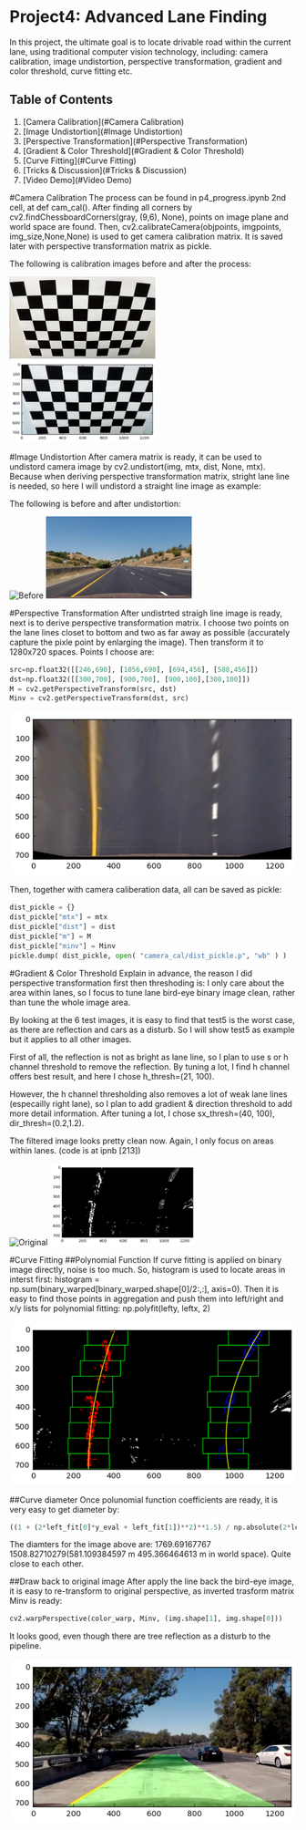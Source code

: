 # Project4: Advanced Lane Finding

In this project, the ultimate goal is to locate drivable road within the current lane, using traditional computer vision technology, including: camera calibration, image undistortion, perspective transformation, gradient and color threshold, curve fitting etc.


## Table of Contents

1. [Camera Calibration](#Camera Calibration)
1. [Image Undistortion](#Image Undistortion)
1. [Perspective Transformation](#Perspective Transformation)
1. [Gradient & Color Threshold](#Gradient & Color Threshold)
1. [Curve Fitting](#Curve Fitting)
1. [Tricks & Discussion](#Tricks & Discussion)
1. [Video Demo](#Video Demo)


#Camera Calibration
The process can be found in p4_progress.ipynb 2nd cell, at def cam_cal(). After finding all corners by cv2.findChessboardCorners(gray, (9,6), None), points on image plane and world space are found. Then, cv2.calibrateCamera(objpoints, imgpoints, img_size,None,None) is used to get camera calibration matrix. It is saved later with perspective transformation matrix as pickle.

The following is calibration images before and after the process:

<img src="https://github.com/ckdelta/Udacity_SDC/blob/master/P4_Advanced_Lane_Finding/camera_cal/calibration2.jpg" alt="Before" title="Before" width="256" height="144"/>
<img src="https://github.com/ckdelta/Udacity_SDC/blob/master/P4_Advanced_Lane_Finding/output_images/cal_out.png" alt="After" title="After" width="256" height="144"/>



#Image Undistortion
After camera matrix is ready, it can be used to undistord camera image by cv2.undistort(img, mtx, dist, None, mtx). Because when deriving perspective transformation matrix, stright lane line is needed, so here I will undistord a straight line image as example:

The following is before and after undistortion:

<img src="https://github.com/udacity/CarND-Advanced-Lane-Lines/blob/master/test_images/straight_lines1.jpg" alt="Before" title="Before" width="256" height="144"/>
<img src="https://github.com/ckdelta/Udacity_SDC/blob/master/P4_Advanced_Lane_Finding/output_images/straight_lines1_undist.jpg" alt="After" title="After" width="256" height="144"/>


#Perspective Transformation
After undistrted straigh line image is ready, next is to derive perspective transformation matrix. I choose two points on the lane lines closet to bottom and two as far away as possible (accurately capture the pixle point by enlarging the image). Then transform it to 1280x720 spaces. Points I choose are:

```python
src=np.float32([[246,690], [1056,690], [694,456], [588,456]])
dst=np.float32([[300,700], [900,700], [900,100],[300,100]])
M = cv2.getPerspectiveTransform(src, dst)
Minv = cv2.getPerspectiveTransform(dst, src)
```

<img src="https://github.com/ckdelta/Udacity_SDC/blob/master/P4_Advanced_Lane_Finding/output_images/perspective_trans.png" alt="Transformation" title="Transformation" width="512" height="288"/>

Then, together with camera caliberation data, all can be saved as pickle:

```python
dist_pickle = {}
dist_pickle["mtx"] = mtx
dist_pickle["dist"] = dist
dist_pickle["m"] = M
dist_pickle["minv"] = Minv
pickle.dump( dist_pickle, open( "camera_cal/dist_pickle.p", "wb" ) )
```

#Gradient & Color Threshold
Explain in advance, the reason I did perspective transformation first then threshoding is: I only care about the area within lanes, so I focus to tune lane bird-eye binary image clean, rather than tune the whole image area.

By looking at the 6 test images, it is easy to find that test5 is the worst case, as there are reflection and cars as a disturb. So I will show test5 as example but it applies to all other images.

First of all, the reflection is not as bright as lane line, so I plan to use s or h channel threshold to remove the reflection. By tuning a lot, I find h channel offers best result, and here I chose h_thresh=(21, 100). 

However, the h channel thresholding also removes a lot of weak lane lines (especailly right lane), so I plan to add gradient & direction threshold to add more detail information. After tuning a lot, I chose sx_thresh=(40, 100), dir_thresh=(0.2,1.2).

The filtered image looks pretty clean now. Again, I only focus on areas within lanes. (code is at ipnb [213])

<img src="https://github.com/udacity/CarND-Advanced-Lane-Lines/blob/master/test_images/test5.jpg" alt="Original" title="Original" width="256" height="144"/>
<img src="https://github.com/ckdelta/Udacity_SDC/blob/master/P4_Advanced_Lane_Finding/output_images/binary_lane.png" alt="Threshold" title="Threshold" width="256" height="144"/>

#Curve Fitting
##Polynomial Function
If curve fitting is applied on binary image directly, noise is too much. So, histogram is used to locate areas in interst first: histogram = np.sum(binary_warped[binary_warped.shape[0]/2:,:], axis=0). Then it is easy to find those points in aggregation and push them into left/right and x/y lists for polynomial fitting: np.polyfit(lefty, leftx, 2)

<img src="https://github.com/ckdelta/Udacity_SDC/blob/master/P4_Advanced_Lane_Finding/output_images/polynomial.png" alt="fit" title="fit" width="512" height="288"/>

##Curve diameter
Once polunomial function coefficients are ready, it is very easy to get diameter by: 

```python
((1 + (2*left_fit[0]*y_eval + left_fit[1])**2)**1.5) / np.absolute(2*left_fit[0])
```

The diamters for the image above are: 1769.69167767 1508.82710279(581.109384597 m 495.366464613 m in world space). Quite close to each other.

##Draw back to original image
After apply the line back the bird-eye image, it is easy to re-transform to original perspective, as inverted trasform matrix Minv is ready:

```python
cv2.warpPerspective(color_warp, Minv, (img.shape[1], img.shape[0])) 
```
It looks good, even though there are tree reflection as a disturb to the pipeline.

<img src="https://github.com/ckdelta/Udacity_SDC/blob/master/P4_Advanced_Lane_Finding/output_images/final.png" alt="result" title="result" width="512" height="288"/>
